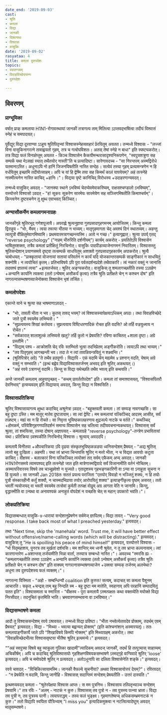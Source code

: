 ```yaml
---
date_end: '2019-09-03'
cast:
- श्रुतिः
- कमला
- विद्या
- जानकी
- विश्वनाथः
- विश्वासः
- वासुकिः
date: '2019-09-02'
rasyataa: 4
title: कमला दुरुपदेशः
topics:
- स्वातन्त्र्यम्
- विवाहविच्छेदयत्नः
- दुरुपदेशः

---
```


## विवरणम्

### प्राग्भूमिका
वर्षात् प्राक् कमलाया H1N1-रोगावस्थायां जानकी तत्रागत्य ताम् मिलित्वा ऽऽप्तवद्भाषित्वा तदीयं विश्वासं स्नेहं च समपादयत्।

पूर्वेद्युर् विद्या दूरवाण्या ऽऽहूय श्रुतिपितृभ्यां विश्वासस्नेहव्यवहारं प्रेरयितुम् अयतत। तन्मध्ये विश्वासः - "लज्जां विना वासुकिनागरत्ने तावाह्वयतो गृहम्, तत्र च गत्वोपविशतः। अतस् तेषां स्नेहे न बाधा" इति स्पष्ट्यकरोत्। तत्र विद्या फलं विनाक्षेप्तुम् अयतत - किञ्च विश्वासेन कैकयीमन्थरासादृश्यनिरूपणेन, "स्वपुत्रशत्रुणा सह सम्पर्कं यथा मेऽसह्यं स्यात् तथैतयोर् नास्ती"ति च प्रत्यादिष्टा। सारेणावदच्च - "सा निरन्तरम् अस्मद्विरोधे यतमानाऽस्ति। अधुनाऽपि नो हानिं जिजनयिषतीति नास्ति सन्देहः। सत्येवं तस्या गृहम् प्रत्यामन्त्रणेन न हि वर्धयितुम् इच्छामि तदीयोत्साहम्। अपि च यां हि द्वेष्मि तया सह किमर्थं कालं यापयेयम्? अहं तत्स्नेहे नास्मीत्यनेन नास्ति काचिद् +हानिः।"। विद्यया पृष्टे कानिचिद् विरोधस्य +उदाहरणान्यवदत्। 

तन्मध्ये वासुकिर् अवदत् - "जानक्या स्थाने ऽभविष्यं चेदप्येवमेवाकरिष्यम्, राक्षसश्चण्डालो ऽभविष्यम्", यस्योत्तरे विश्वासो ऽवदत् - "ह! सूकरः सूकरेण सारमेयः सारमेयेण सह सञ्जिगमिषतीति किमाश्चर्यम्"। किन्त्वनेन दुष्टवचनेन तु क्षुब्ध एवाभवत् किञ्चित्।

### अन्यासौकर्येण कमलागमनाग्रहः
जानकीगृहे श्रुतिरभूद् गणेशपूजायै। अपराह्णे श्रुत्यनुज्ञया गुरुप्रसादगृहगमनम् आयोजितम्। किन्तु कमला द्विराहूय - "भोः, मैवम्। त्वया तवत्या भीतया न भाव्यम्। मातृगृहमागता चेद् अवश्यं दिनं स्थातव्यम्। अहन्तु त्वत्पुत्रौ वीक्षितुमेवागमिष्यामि। प्रथमवारमत्रागच्छन्त्यस्मि। अतो न गच्छ।" इत्यागृह्णात्। श्रुत्या उपर्य् एतद् "reverse psychology" ("नाहम् भीरुरिति दर्शनीयम्") कार्यम् अकरोत् - प्रयतितेऽपि विश्वासेन भाषितुमशक्ता, तत्रैव कमलां प्रतीक्षितुं निरचिनोत्। वासुकिः पादपीडाव्याजेनागमनं निवारितम्। विश्वासस्तु श्रुतिसन्देशान् प्रयाणसमये दृष्ट्वा तत्सम्पर्कं साधयितुम् अशक्तो गुरुप्रसादगृहकार्यम् अपाकरोत्। श्रुत्यै चाबोधयत् - "प्राक्कृतायां योजनायां सतायां परिवर्तनं न कार्यं यदि योजकान्तरसम्पर्कं साङ्गीकारं न साधयितुं शक्नोषि। न त्वयोचितं कृतम्। प्रतिभाविषये ऽपि पुरा पर्वतदर्शनप्रदेशे तथैवाकारि। त्वं नकारं वक्तुं न जानासि तदवश्यं ज्ञातव्यं त्वया" +इत्यतर्जयत्। श्रुतिर् अङ्ग्यकरोत्। वासुकिस् तु शमलागच्छतीति तस्या ऽऽग्रहेण +अन्यानि कार्यानि त्यक्त्वा (ततो ऽन्येषाम् असौकर्यं कृत्वा) तत्रैव श्रुतिः प्रतीक्षते चेन् न कश्चन दोष" इति नागरत्नासम्भाषणव्याजेनोक्त्वा विश्वासेन भृशं तर्जितः। 

### कमलोपदेशः
एकान्ते याने च श्रुत्या सह भाषमाणाऽवदत् -

- "भोः, तावती भीता न भव। कुतस् तावद् भयम्? त्वं विश्वासस्यापेक्षयाऽधिकम् अपठः। तथा विवाहविच्छेदे जाते पुत्रौ स्वयमेव लभिष्यसे। "
- "सुप्रत्ययस्य शिखां कर्तयाव। सुप्रत्ययाय विष्टिधरणादिकं रोचत इति वदसि? ओ तर्हि वज्रयुध्माय न रोचेत।" 
- "सर्वकारात् शालाशुल्कं लभिष्यसे खलु? तर्हि कुतो न प्रेषयसि? रविणा काचितत् +शाला दृष्टा। अग्रे प्रस्तौमि।"
- "विद्याम् पश्य - आक्रोशति चेद् रविः स्तम्भितो भूत्वा तदभिप्रेतम् अङ्गीकरोति। त्वयाऽपि तथा भाव्यम्।"
- "तव पितृगृहम् आगच्छन्ती भव। तदा ते न त्वां तावन्नियन्त्रयितुं न शक्ष्यन्ति।"
- (श्रुतिपित्रोर् अग्रे) "ते तथैव हठपूर्णाः। विद्यापि - एकं वदामि चेन् मह्यमेव ४ प्रश्नान् वदति, येषाम् अग्रे वक्तुं न सम्भवति।" (इत्थं बह्वेव विद्याविश्वासतर्जनम् अभवद् इति श्रुतिर् अकथयत्।)
- "अहं रवये ऽत्रागन्तुं वदामि। किन्तु स विद्या यथेच्छति तथैव भवत्व् इति कथयति।"

अन्ते जानकी कमलाम् आहूयापृच्छत् - "कथम् प्रावर्ततोपदेश" इति। कमला तां समाश्वासयत्, "विश्वासपितरौ देवनिभाव्" इत्यप्यवदम् इति विद्यायाय् अवदत्, किन्तु विद्या न विश्वसिति।

### विश्वासप्रतिक्रिया
श्रुतिर् विश्वासायागत्य क्षुब्धा कदाचिद् अश्रुनेत्रा ऽवदत् - "बहूक्तवती कमला। तां सम्यङ् नावगच्छसि। सा बहु दुष्टा ऽस्ति। मम मातुर् मातेव दुष्टतायाम्। सा त्वां द्वेष्टि। मम कमलायां यत्किञ्चिद् आदरम् आसीत्, सर्वं तन्नष्टम्। मह्यं सा न हि रोचते। सा निवृत्ता भूयिष्ठकालहरणाय क्षुद्रजल्पे नाटके च वर्तते।" कथञ्चिद् +होमकर्म, परिवेशिगृहगणपतिदर्शनं समाप्य विश्वासेन सह चलित्वा तदीयवचनान्यकथयत्। विश्वासस् सर्वं श्रुत्वा, तां शमयित्वा, तस्या दोषान् अज्ञापयत् - कमलाग्रहे "reverse psychology"-तन्त्रेण प्रभावितायां यथा। प्रतिक्रिया ऽवश्यकीति निरचिनोद् विश्वासः। श्रुत्याय् अवददपि। 

कमलायै विनीतया +औपचारिकया ऽपि दृढया संस्कृतभूयिष्ठकन्नडया ध्वनिसन्देशम् प्रैषयत् - "अद्य श्रुतिस् त्वत्तो बहु दुःखिता। अहमपि। यथा त्वं भ्रान्ता चिन्तयसि श्रुतिर् न मत्तो भीता, न च विद्यत आवयोः कटुता काचित्। वीक्षस्व - बलात्कारं विना यत्किञ्चित् त्वयोक्तं तत् सर्वम् एकैकम् अप्य् अवदत्। जानकी H1N1रोगसमये त्वामपश्यद् इति तत्स्नेहो जात इति मात्रेणास्मद्विवादे सर्वं विजानामीति वर्तनं नोचितम्। अस्मत्परिवारस्य विषये तव चञ्चूप्रवेशो न युज्यते। एतादृशस्य गृहभङ्गकारिणी वा ऽन्या वा ऽनाहूता सूचना न हि युज्यते। सा जानकी Jan 2018तः सततं प्रयत्य पराजिता "एतयोर् विवाहो न भञ्जितुं शक्यः, न हि तयोः पुत्रौ संस्कारहीनौ कर्तुं शक्यौ, न चास्मदभिप्राया तयोर् आरोपयितुं शक्या" इत्याङ्गीकृत्य पृष्ठम् असरत्। ततो भवतीं न्ययोजयद् वा भवती स्वयमेव तत्सेवां कुर्वती तत्पक्षं वोढुम् अग्र आगता वेति न जानामि। किन्तु, वृद्धास्मीति वा ऽन्यथा वा अनावश्यकं अनाहुतं वोपदेशं न यच्छसि चेत् स महान् उपकारो भवति।"।

### लोकप्रतिक्रिया
विद्यासम्बन्धात् वासुकि-४-धारायां सन्देशानुप्रेषणेन सर्वमेज् ज्ञापितम्। विद्या तावत् - "Very good response. I take back most of what I preached yesterday." इत्यवदत्।

तथा "Next time, skip the 'manehala' word. Trust me, it will have better effect without offensive/name-calling words (which will be distracting)." इत्यवदत्। वासुकिस् तु "He is spoilling his peace of mind himself" इत्यवदत्, यस्योत्तरे विश्वासः - "भो पितृमहाशय, पुनरत्र तव मूर्खतां दर्शयसि। मम शान्तिर् मम ध्वनौ श्रूयेत, न तु तव भ्रान्त कल्पनायाम्। त्वां कारणान्तरेण +अशान्तस् तर्जयामीति भिन्ना वार्ता, तस्यात्र सम्बन्धो नास्ति।"। अवदच्च "स्मरसि ह्यः - "कमलागच्छतीति तस्या ऽऽग्रहेण +अन्यानि कार्यानि त्यक्त्वा (ततो ऽन्येषाम् असौकर्यं कृत्वा) तत्रैव श्रुतिः प्रतीक्षते चेन् न कश्चन दोष" इति वाक्यम् नागरत्नासम्भाषणव्याजेन +उक्त्वा सम्यक् तर्जनम् अलभेथाः? अधुना तव दुरुपदेशस्य फलं व्यक्तम्।"। 

नागरत्ना विस्मिता - "अहो - सम्बन्धिन्यौ coalition इति कुरुतः! सत्यम्, कदाचत् सा कमला पैशुनम् आचारति। सकृत् +चन्द्रस् ताम् बहु निन्दति स्म - बहु दुष्टा मम मातेति, स्वहानाव् अपि परहानिं सम्पादयितुं यतत इति"। विश्वासमाता च स्मारिता - "वीक्षस्व - पुरा कमलायै ऽस्मत्पक्षतः कथा वक्तव्येति मयोक्ते विद्या निरसीदत्। तदनुचितं कृतमिति भाति। भ्रमवारणसम्भावना वा ऽभविष्यत्।"

### विद्यासम्भाषणे कमला
आदौ तु विश्वाससन्देशम् रवये ऽश्रावयत्। तन्मध्ये विद्या प्रविष्टा। "भीता नभवेत्येतावदेव प्रोक्तम्, तदर्थम् एवम् प्रैषयत्" इत्यवदत्। विद्या - "मिथ्या - भवत्या बह्वन्यत् प्रोक्तम्" (इति कांश्चनांशान् अस्मारयत्)। ततः कमलयाङ्गीकार्ये जाते ऽपि "शिखाविषये किमपि नोक्तम्" इति मिथ्याग्रहम् अकरोत्। तथा "विवाहविच्छेदभीत्या विश्वाससृष्टया भीतैषा श्रुतिर् इत्यमन्ये।" इत्यवदत्।

""अहं स्वपुत्र्या विषये बहु व्याकुला गुलिका खादामी"त्यादिकम् अवदज् जानकी, तदर्थं हि तत्पुत्र्यास् साहाय्यम् अचिकीर्षम्। अपि च कदाचिद् श्रुतिविश्वासयोः गृहशिक्षणविषयकसम्भाषणे ऽस्मद्गृहे वाग्विवादे श्रुतिर् 'loose' इत्यवदत्। अपि च ममोपदेशे श्रुतिर् न प्रत्यवदत्। अतोऽधुनापि सा दलिता विश्वासेनेति शङ्के।" इत्यवदत्।

रवये चावदत् - "विचिकित्सायामस्मि। जानकी वैफल्ये सूचनीया? अथवा विश्वासायोत्तरं देयम्?"। रविरवदत् - "न प्रेषयेति न वदामि, किन्तु जानीहि - विश्वासस् सदान्तिमं सन्देशम् प्रेषयतीति - उत्तरं दास्यति।"

इत्थमप्यवदत् कमला - "श्रुतेरपेक्षया विश्वास आप्तः। स मम पुत्रनिभः। विश्वासाय तत्पितृभ्याञ्च सन्देशम् प्रेषयामि।" तत्र रविः - "अलम् - नाटकं न कुरु। विश्वासस् तव पुत्रो न - तव पुत्रस्य पत्न्या भ्राता। विद्या तव पुत्री न, तव पुत्रस्य पत्नी। त्वयापराद्धम् - तस्य फलं भुङ्क्ष्व। गृहमागतेष्वप्य् अधिकसम्भ्रमनाटकं न कुरु।" ततो विद्यापि स्वपिता पौत्रिभ्याम् "I miss you" इत्यादिकमुक्त्वा न नटत्वित्यादेष्टुम् अवदत् मातृसम्भाषणे।

